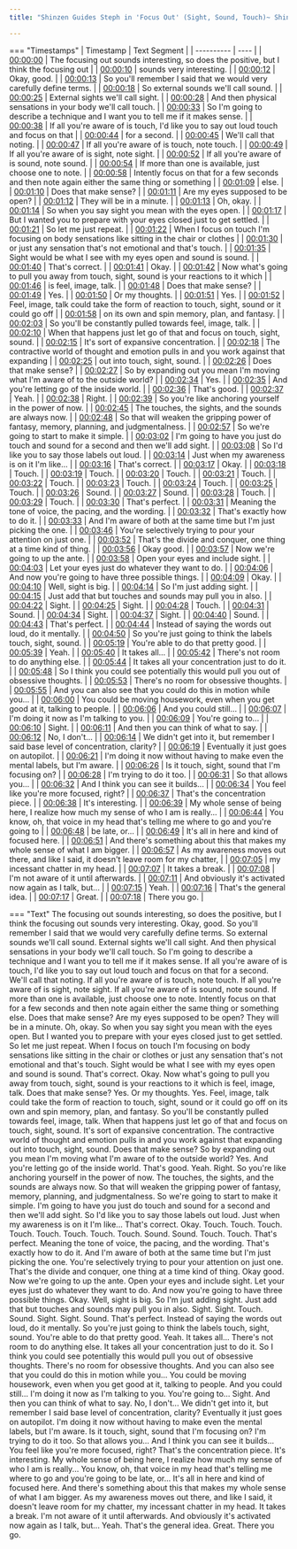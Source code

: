 ```yaml
---
title: "Shinzen Guides Steph in 'Focus Out' (Sight, Sound, Touch)~ Shinzen Young"

---
```

=== "Timestamps"
    | Timestamp | Text Segment |
    | ---------- | ----  |
    | [00:00:00](https://www.youtube.com/watch?v=tEsxY7DI06g&t=0) |  The focusing out sounds interesting, so does the positive, but I think the focusing out |
    | [00:00:10](https://www.youtube.com/watch?v=tEsxY7DI06g&t=10) |  sounds very interesting. |
    | [00:00:12](https://www.youtube.com/watch?v=tEsxY7DI06g&t=12) |  Okay, good. |
    | [00:00:13](https://www.youtube.com/watch?v=tEsxY7DI06g&t=13) |  So you'll remember I said that we would very carefully define terms. |
    | [00:00:18](https://www.youtube.com/watch?v=tEsxY7DI06g&t=18) |  So external sounds we'll call sound. |
    | [00:00:25](https://www.youtube.com/watch?v=tEsxY7DI06g&t=25) |  External sights we'll call sight. |
    | [00:00:28](https://www.youtube.com/watch?v=tEsxY7DI06g&t=28) |  And then physical sensations in your body we'll call touch. |
    | [00:00:33](https://www.youtube.com/watch?v=tEsxY7DI06g&t=33) |  So I'm going to describe a technique and I want you to tell me if it makes sense. |
    | [00:00:38](https://www.youtube.com/watch?v=tEsxY7DI06g&t=38) |  If all you're aware of is touch, I'd like you to say out loud touch and focus on that |
    | [00:00:44](https://www.youtube.com/watch?v=tEsxY7DI06g&t=44) |  for a second. |
    | [00:00:45](https://www.youtube.com/watch?v=tEsxY7DI06g&t=45) |  We'll call that noting. |
    | [00:00:47](https://www.youtube.com/watch?v=tEsxY7DI06g&t=47) |  If all you're aware of is touch, note touch. |
    | [00:00:49](https://www.youtube.com/watch?v=tEsxY7DI06g&t=49) |  If all you're aware of is sight, note sight. |
    | [00:00:52](https://www.youtube.com/watch?v=tEsxY7DI06g&t=52) |  If all you're aware of is sound, note sound. |
    | [00:00:54](https://www.youtube.com/watch?v=tEsxY7DI06g&t=54) |  If more than one is available, just choose one to note. |
    | [00:00:58](https://www.youtube.com/watch?v=tEsxY7DI06g&t=58) |  Intently focus on that for a few seconds and then note again either the same thing or something |
    | [00:01:09](https://www.youtube.com/watch?v=tEsxY7DI06g&t=69) |  else. |
    | [00:01:10](https://www.youtube.com/watch?v=tEsxY7DI06g&t=70) |  Does that make sense? |
    | [00:01:11](https://www.youtube.com/watch?v=tEsxY7DI06g&t=71) |  Are my eyes supposed to be open? |
    | [00:01:12](https://www.youtube.com/watch?v=tEsxY7DI06g&t=72) |  They will be in a minute. |
    | [00:01:13](https://www.youtube.com/watch?v=tEsxY7DI06g&t=73) |  Oh, okay. |
    | [00:01:14](https://www.youtube.com/watch?v=tEsxY7DI06g&t=74) |  So when you say sight you mean with the eyes open. |
    | [00:01:17](https://www.youtube.com/watch?v=tEsxY7DI06g&t=77) |  But I wanted you to prepare with your eyes closed just to get settled. |
    | [00:01:21](https://www.youtube.com/watch?v=tEsxY7DI06g&t=81) |  So let me just repeat. |
    | [00:01:22](https://www.youtube.com/watch?v=tEsxY7DI06g&t=82) |  When I focus on touch I'm focusing on body sensations like sitting in the chair or clothes |
    | [00:01:30](https://www.youtube.com/watch?v=tEsxY7DI06g&t=90) |  or just any sensation that's not emotional and that's touch. |
    | [00:01:35](https://www.youtube.com/watch?v=tEsxY7DI06g&t=95) |  Sight would be what I see with my eyes open and sound is sound. |
    | [00:01:40](https://www.youtube.com/watch?v=tEsxY7DI06g&t=100) |  That's correct. |
    | [00:01:41](https://www.youtube.com/watch?v=tEsxY7DI06g&t=101) |  Okay. |
    | [00:01:42](https://www.youtube.com/watch?v=tEsxY7DI06g&t=102) |  Now what's going to pull you away from touch, sight, sound is your reactions to it which |
    | [00:01:46](https://www.youtube.com/watch?v=tEsxY7DI06g&t=106) |  is feel, image, talk. |
    | [00:01:48](https://www.youtube.com/watch?v=tEsxY7DI06g&t=108) |  Does that make sense? |
    | [00:01:49](https://www.youtube.com/watch?v=tEsxY7DI06g&t=109) |  Yes. |
    | [00:01:50](https://www.youtube.com/watch?v=tEsxY7DI06g&t=110) |  Or my thoughts. |
    | [00:01:51](https://www.youtube.com/watch?v=tEsxY7DI06g&t=111) |  Yes. |
    | [00:01:52](https://www.youtube.com/watch?v=tEsxY7DI06g&t=112) |  Feel, image, talk could take the form of reaction to touch, sight, sound or it could go off |
    | [00:01:58](https://www.youtube.com/watch?v=tEsxY7DI06g&t=118) |  on its own and spin memory, plan, and fantasy. |
    | [00:02:03](https://www.youtube.com/watch?v=tEsxY7DI06g&t=123) |  So you'll be constantly pulled towards feel, image, talk. |
    | [00:02:10](https://www.youtube.com/watch?v=tEsxY7DI06g&t=130) |  When that happens just let go of that and focus on touch, sight, sound. |
    | [00:02:15](https://www.youtube.com/watch?v=tEsxY7DI06g&t=135) |  It's sort of expansive concentration. |
    | [00:02:18](https://www.youtube.com/watch?v=tEsxY7DI06g&t=138) |  The contractive world of thought and emotion pulls in and you work against that expanding |
    | [00:02:25](https://www.youtube.com/watch?v=tEsxY7DI06g&t=145) |  out into touch, sight, sound. |
    | [00:02:26](https://www.youtube.com/watch?v=tEsxY7DI06g&t=146) |  Does that make sense? |
    | [00:02:27](https://www.youtube.com/watch?v=tEsxY7DI06g&t=147) |  So by expanding out you mean I'm moving what I'm aware of to the outside world? |
    | [00:02:34](https://www.youtube.com/watch?v=tEsxY7DI06g&t=154) |  Yes. |
    | [00:02:35](https://www.youtube.com/watch?v=tEsxY7DI06g&t=155) |  And you're letting go of the inside world. |
    | [00:02:36](https://www.youtube.com/watch?v=tEsxY7DI06g&t=156) |  That's good. |
    | [00:02:37](https://www.youtube.com/watch?v=tEsxY7DI06g&t=157) |  Yeah. |
    | [00:02:38](https://www.youtube.com/watch?v=tEsxY7DI06g&t=158) |  Right. |
    | [00:02:39](https://www.youtube.com/watch?v=tEsxY7DI06g&t=159) |  So you're like anchoring yourself in the power of now. |
    | [00:02:45](https://www.youtube.com/watch?v=tEsxY7DI06g&t=165) |  The touches, the sights, and the sounds are always now. |
    | [00:02:48](https://www.youtube.com/watch?v=tEsxY7DI06g&t=168) |  So that will weaken the gripping power of fantasy, memory, planning, and judgmentalness. |
    | [00:02:57](https://www.youtube.com/watch?v=tEsxY7DI06g&t=177) |  So we're going to start to make it simple. |
    | [00:03:02](https://www.youtube.com/watch?v=tEsxY7DI06g&t=182) |  I'm going to have you just do touch and sound for a second and then we'll add sight. |
    | [00:03:08](https://www.youtube.com/watch?v=tEsxY7DI06g&t=188) |  So I'd like you to say those labels out loud. |
    | [00:03:14](https://www.youtube.com/watch?v=tEsxY7DI06g&t=194) |  Just when my awareness is on it I'm like... |
    | [00:03:16](https://www.youtube.com/watch?v=tEsxY7DI06g&t=196) |  That's correct. |
    | [00:03:17](https://www.youtube.com/watch?v=tEsxY7DI06g&t=197) |  Okay. |
    | [00:03:18](https://www.youtube.com/watch?v=tEsxY7DI06g&t=198) |  Touch. |
    | [00:03:19](https://www.youtube.com/watch?v=tEsxY7DI06g&t=199) |  Touch. |
    | [00:03:20](https://www.youtube.com/watch?v=tEsxY7DI06g&t=200) |  Touch. |
    | [00:03:21](https://www.youtube.com/watch?v=tEsxY7DI06g&t=201) |  Touch. |
    | [00:03:22](https://www.youtube.com/watch?v=tEsxY7DI06g&t=202) |  Touch. |
    | [00:03:23](https://www.youtube.com/watch?v=tEsxY7DI06g&t=203) |  Touch. |
    | [00:03:24](https://www.youtube.com/watch?v=tEsxY7DI06g&t=204) |  Touch. |
    | [00:03:25](https://www.youtube.com/watch?v=tEsxY7DI06g&t=205) |  Touch. |
    | [00:03:26](https://www.youtube.com/watch?v=tEsxY7DI06g&t=206) |  Sound. |
    | [00:03:27](https://www.youtube.com/watch?v=tEsxY7DI06g&t=207) |  Sound. |
    | [00:03:28](https://www.youtube.com/watch?v=tEsxY7DI06g&t=208) |  Touch. |
    | [00:03:29](https://www.youtube.com/watch?v=tEsxY7DI06g&t=209) |  Touch. |
    | [00:03:30](https://www.youtube.com/watch?v=tEsxY7DI06g&t=210) |  That's perfect. |
    | [00:03:31](https://www.youtube.com/watch?v=tEsxY7DI06g&t=211) |  Meaning the tone of voice, the pacing, and the wording. |
    | [00:03:32](https://www.youtube.com/watch?v=tEsxY7DI06g&t=212) |  That's exactly how to do it. |
    | [00:03:33](https://www.youtube.com/watch?v=tEsxY7DI06g&t=213) |  And I'm aware of both at the same time but I'm just picking the one. |
    | [00:03:46](https://www.youtube.com/watch?v=tEsxY7DI06g&t=226) |  You're selectively trying to pour your attention on just one. |
    | [00:03:52](https://www.youtube.com/watch?v=tEsxY7DI06g&t=232) |  That's the divide and conquer, one thing at a time kind of thing. |
    | [00:03:56](https://www.youtube.com/watch?v=tEsxY7DI06g&t=236) |  Okay good. |
    | [00:03:57](https://www.youtube.com/watch?v=tEsxY7DI06g&t=237) |  Now we're going to up the ante. |
    | [00:03:58](https://www.youtube.com/watch?v=tEsxY7DI06g&t=238) |  Open your eyes and include sight. |
    | [00:04:03](https://www.youtube.com/watch?v=tEsxY7DI06g&t=243) |  Let your eyes just do whatever they want to do. |
    | [00:04:06](https://www.youtube.com/watch?v=tEsxY7DI06g&t=246) |  And now you're going to have three possible things. |
    | [00:04:09](https://www.youtube.com/watch?v=tEsxY7DI06g&t=249) |  Okay. |
    | [00:04:10](https://www.youtube.com/watch?v=tEsxY7DI06g&t=250) |  Well, sight is big. |
    | [00:04:14](https://www.youtube.com/watch?v=tEsxY7DI06g&t=254) |  So I'm just adding sight. |
    | [00:04:15](https://www.youtube.com/watch?v=tEsxY7DI06g&t=255) |  Just add that but touches and sounds may pull you in also. |
    | [00:04:22](https://www.youtube.com/watch?v=tEsxY7DI06g&t=262) |  Sight. |
    | [00:04:25](https://www.youtube.com/watch?v=tEsxY7DI06g&t=265) |  Sight. |
    | [00:04:28](https://www.youtube.com/watch?v=tEsxY7DI06g&t=268) |  Touch. |
    | [00:04:31](https://www.youtube.com/watch?v=tEsxY7DI06g&t=271) |  Sound. |
    | [00:04:34](https://www.youtube.com/watch?v=tEsxY7DI06g&t=274) |  Sight. |
    | [00:04:37](https://www.youtube.com/watch?v=tEsxY7DI06g&t=277) |  Sight. |
    | [00:04:40](https://www.youtube.com/watch?v=tEsxY7DI06g&t=280) |  Sound. |
    | [00:04:43](https://www.youtube.com/watch?v=tEsxY7DI06g&t=283) |  That's perfect. |
    | [00:04:44](https://www.youtube.com/watch?v=tEsxY7DI06g&t=284) |  Instead of saying the words out loud, do it mentally. |
    | [00:04:50](https://www.youtube.com/watch?v=tEsxY7DI06g&t=290) |  So you're just going to think the labels touch, sight, sound. |
    | [00:05:19](https://www.youtube.com/watch?v=tEsxY7DI06g&t=319) |  You're able to do that pretty good. |
    | [00:05:39](https://www.youtube.com/watch?v=tEsxY7DI06g&t=339) |  Yeah. |
    | [00:05:40](https://www.youtube.com/watch?v=tEsxY7DI06g&t=340) |  It takes all... |
    | [00:05:42](https://www.youtube.com/watch?v=tEsxY7DI06g&t=342) |  There's not room to do anything else. |
    | [00:05:44](https://www.youtube.com/watch?v=tEsxY7DI06g&t=344) |  It takes all your concentration just to do it. |
    | [00:05:48](https://www.youtube.com/watch?v=tEsxY7DI06g&t=348) |  So I think you could see potentially this would pull you out of obsessive thoughts. |
    | [00:05:53](https://www.youtube.com/watch?v=tEsxY7DI06g&t=353) |  There's no room for obsessive thoughts. |
    | [00:05:55](https://www.youtube.com/watch?v=tEsxY7DI06g&t=355) |  And you can also see that you could do this in motion while you... |
    | [00:06:00](https://www.youtube.com/watch?v=tEsxY7DI06g&t=360) |  You could be moving housework, even when you get good at it, talking to people. |
    | [00:06:06](https://www.youtube.com/watch?v=tEsxY7DI06g&t=366) |  And you could still... |
    | [00:06:07](https://www.youtube.com/watch?v=tEsxY7DI06g&t=367) |  I'm doing it now as I'm talking to you. |
    | [00:06:09](https://www.youtube.com/watch?v=tEsxY7DI06g&t=369) |  You're going to... |
    | [00:06:10](https://www.youtube.com/watch?v=tEsxY7DI06g&t=370) |  Sight. |
    | [00:06:11](https://www.youtube.com/watch?v=tEsxY7DI06g&t=371) |  And then you can think of what to say. |
    | [00:06:12](https://www.youtube.com/watch?v=tEsxY7DI06g&t=372) |  No, I don't... |
    | [00:06:14](https://www.youtube.com/watch?v=tEsxY7DI06g&t=374) |  We didn't get into it, but remember I said base level of concentration, clarity? |
    | [00:06:19](https://www.youtube.com/watch?v=tEsxY7DI06g&t=379) |  Eventually it just goes on autopilot. |
    | [00:06:21](https://www.youtube.com/watch?v=tEsxY7DI06g&t=381) |  I'm doing it now without having to make even the mental labels, but I'm aware. |
    | [00:06:26](https://www.youtube.com/watch?v=tEsxY7DI06g&t=386) |  Is it touch, sight, sound that I'm focusing on? |
    | [00:06:28](https://www.youtube.com/watch?v=tEsxY7DI06g&t=388) |  I'm trying to do it too. |
    | [00:06:31](https://www.youtube.com/watch?v=tEsxY7DI06g&t=391) |  So that allows you... |
    | [00:06:32](https://www.youtube.com/watch?v=tEsxY7DI06g&t=392) |  And I think you can see it builds... |
    | [00:06:34](https://www.youtube.com/watch?v=tEsxY7DI06g&t=394) |  You feel like you're more focused, right? |
    | [00:06:37](https://www.youtube.com/watch?v=tEsxY7DI06g&t=397) |  That's the concentration piece. |
    | [00:06:38](https://www.youtube.com/watch?v=tEsxY7DI06g&t=398) |  It's interesting. |
    | [00:06:39](https://www.youtube.com/watch?v=tEsxY7DI06g&t=399) |  My whole sense of being here, I realize how much my sense of who I am is really... |
    | [00:06:44](https://www.youtube.com/watch?v=tEsxY7DI06g&t=404) |  You know, oh, that voice in my head that's telling me where to go and you're going to |
    | [00:06:48](https://www.youtube.com/watch?v=tEsxY7DI06g&t=408) |  be late, or... |
    | [00:06:49](https://www.youtube.com/watch?v=tEsxY7DI06g&t=409) |  It's all in here and kind of focused here. |
    | [00:06:51](https://www.youtube.com/watch?v=tEsxY7DI06g&t=411) |  And there's something about this that makes my whole sense of what I am bigger. |
    | [00:06:57](https://www.youtube.com/watch?v=tEsxY7DI06g&t=417) |  As my awareness moves out there, and like I said, it doesn't leave room for my chatter, |
    | [00:07:05](https://www.youtube.com/watch?v=tEsxY7DI06g&t=425) |  my incessant chatter in my head. |
    | [00:07:07](https://www.youtube.com/watch?v=tEsxY7DI06g&t=427) |  It takes a break. |
    | [00:07:08](https://www.youtube.com/watch?v=tEsxY7DI06g&t=428) |  I'm not aware of it until afterwards. |
    | [00:07:11](https://www.youtube.com/watch?v=tEsxY7DI06g&t=431) |  And obviously it's activated now again as I talk, but... |
    | [00:07:15](https://www.youtube.com/watch?v=tEsxY7DI06g&t=435) |  Yeah. |
    | [00:07:16](https://www.youtube.com/watch?v=tEsxY7DI06g&t=436) |  That's the general idea. |
    | [00:07:17](https://www.youtube.com/watch?v=tEsxY7DI06g&t=437) |  Great. |
    | [00:07:18](https://www.youtube.com/watch?v=tEsxY7DI06g&t=438) |  There you go. |

=== "Text"
     The focusing out sounds interesting, so does the positive, but I think the focusing out sounds very interesting. Okay, good. So you'll remember I said that we would very carefully define terms. So external sounds we'll call sound. External sights we'll call sight. And then physical sensations in your body we'll call touch. So I'm going to describe a technique and I want you to tell me if it makes sense. If all you're aware of is touch, I'd like you to say out loud touch and focus on that for a second. We'll call that noting. If all you're aware of is touch, note touch. If all you're aware of is sight, note sight. If all you're aware of is sound, note sound. If more than one is available, just choose one to note. Intently focus on that for a few seconds and then note again either the same thing or something else. Does that make sense? Are my eyes supposed to be open? They will be in a minute. Oh, okay. So when you say sight you mean with the eyes open. But I wanted you to prepare with your eyes closed just to get settled. So let me just repeat. When I focus on touch I'm focusing on body sensations like sitting in the chair or clothes or just any sensation that's not emotional and that's touch. Sight would be what I see with my eyes open and sound is sound. That's correct. Okay. Now what's going to pull you away from touch, sight, sound is your reactions to it which is feel, image, talk. Does that make sense? Yes. Or my thoughts. Yes. Feel, image, talk could take the form of reaction to touch, sight, sound or it could go off on its own and spin memory, plan, and fantasy. So you'll be constantly pulled towards feel, image, talk. When that happens just let go of that and focus on touch, sight, sound. It's sort of expansive concentration. The contractive world of thought and emotion pulls in and you work against that expanding out into touch, sight, sound. Does that make sense? So by expanding out you mean I'm moving what I'm aware of to the outside world? Yes. And you're letting go of the inside world. That's good. Yeah. Right. So you're like anchoring yourself in the power of now. The touches, the sights, and the sounds are always now. So that will weaken the gripping power of fantasy, memory, planning, and judgmentalness. So we're going to start to make it simple. I'm going to have you just do touch and sound for a second and then we'll add sight. So I'd like you to say those labels out loud. Just when my awareness is on it I'm like... That's correct. Okay. Touch. Touch. Touch. Touch. Touch. Touch. Touch. Touch. Sound. Sound. Touch. Touch. That's perfect. Meaning the tone of voice, the pacing, and the wording. That's exactly how to do it. And I'm aware of both at the same time but I'm just picking the one. You're selectively trying to pour your attention on just one. That's the divide and conquer, one thing at a time kind of thing. Okay good. Now we're going to up the ante. Open your eyes and include sight. Let your eyes just do whatever they want to do. And now you're going to have three possible things. Okay. Well, sight is big. So I'm just adding sight. Just add that but touches and sounds may pull you in also. Sight. Sight. Touch. Sound. Sight. Sight. Sound. That's perfect. Instead of saying the words out loud, do it mentally. So you're just going to think the labels touch, sight, sound. You're able to do that pretty good. Yeah. It takes all... There's not room to do anything else. It takes all your concentration just to do it. So I think you could see potentially this would pull you out of obsessive thoughts. There's no room for obsessive thoughts. And you can also see that you could do this in motion while you... You could be moving housework, even when you get good at it, talking to people. And you could still... I'm doing it now as I'm talking to you. You're going to... Sight. And then you can think of what to say. No, I don't... We didn't get into it, but remember I said base level of concentration, clarity? Eventually it just goes on autopilot. I'm doing it now without having to make even the mental labels, but I'm aware. Is it touch, sight, sound that I'm focusing on? I'm trying to do it too. So that allows you... And I think you can see it builds... You feel like you're more focused, right? That's the concentration piece. It's interesting. My whole sense of being here, I realize how much my sense of who I am is really... You know, oh, that voice in my head that's telling me where to go and you're going to be late, or... It's all in here and kind of focused here. And there's something about this that makes my whole sense of what I am bigger. As my awareness moves out there, and like I said, it doesn't leave room for my chatter, my incessant chatter in my head. It takes a break. I'm not aware of it until afterwards. And obviously it's activated now again as I talk, but... Yeah. That's the general idea. Great. There you go.